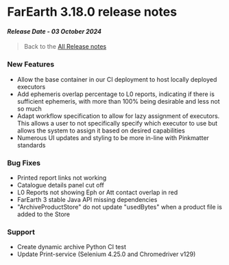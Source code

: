 # FarEarth 3.18.0 release notes
#### *Release Date - 03 October 2024*

> Back to the [All Release notes](releaseNotesSummary.md)

### New Features
* Allow the base container in our CI deployment to host locally deployed executors
* Add ephemeris overlap percentage to L0 reports, indicating if there is sufficient ephemeris, with more than 100% being desirable and less not so much
* Adapt workflow specification to allow for lazy assignment of executors. This allows a user to not specifically specify which executor to use but allows the system to assign it based on desired capabilities
* Numerous UI updates and styling to be more in-line with Pinkmatter standards

### Bug Fixes
* Printed report links not working
* Catalogue details panel cut off
* L0 Reports not showing Eph or Att contact overlap in red
* FarEarth 3 stable Java API missing dependencies
* "ArchiveProductStore" do not update "usedBytes" when a product file is added to the Store

### Support
* Create dynamic archive Python CI test
* Update Print-service (Selenium 4.25.0 and Chromedriver v129)